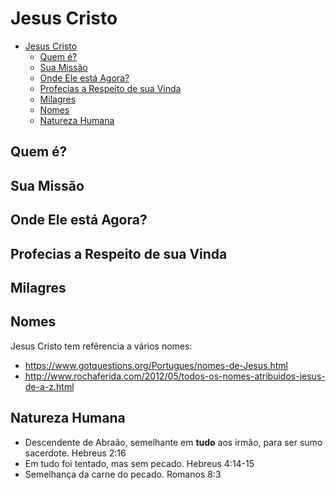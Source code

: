 # Jesus Cristo

- [Jesus Cristo](#jesus-cristo)
    - [Quem é?](#quem-%C3%A9)
    - [Sua Missão](#sua-miss%C3%A3o)
    - [Onde Ele está Agora?](#onde-ele-est%C3%A1-agora)
    - [Profecias a Respeito de sua Vinda](#profecias-a-respeito-de-sua-vinda)
    - [Milagres](#milagres)
    - [Nomes](#nomes)
    - [Natureza Humana](#natureza-humana)


## Quem é?

## Sua Missão

## Onde Ele está Agora?

## Profecias a Respeito de sua Vinda

## Milagres


## Nomes
Jesus Cristo tem refêrencia a vários nomes:

- https://www.gotquestions.org/Portugues/nomes-de-Jesus.html
- http://www.rochaferida.com/2012/05/todos-os-nomes-atribuidos-jesus-de-a-z.html    


## Natureza Humana
- Descendente de Abraão, semelhante em **tudo** aos irmão, para ser sumo sacerdote. Hebreus 2:16
- Em tudo foi tentado, mas sem pecado. Hebreus 4:14-15
- Semelhança da carne do pecado.  Romanos 8:3